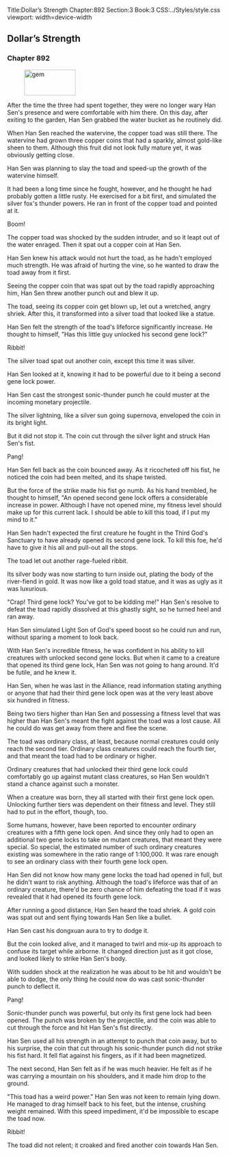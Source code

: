 Title:Dollar’s Strength 
Chapter:892 
Section:3 
Book:3 
CSS:../Styles/style.css 
viewport: width=device-width
  
## Dollar’s Strength
### Chapter 892
  
<figure>
	<img src="../Images/gem.gif" alt="gem" id="gem" width="120" height="60" />
</figure>
  

  
After the time the three had spent together, they were no longer wary Han Sen's presence and were comfortable with him there. On this day, after exiting to the garden, Han Sen grabbed the water bucket as he routinely did.

When Han Sen reached the watervine, the copper toad was still there. The watervine had grown three copper coins that had a sparkly, almost gold-like sheen to them. Although this fruit did not look fully mature yet, it was obviously getting close.

Han Sen was planning to slay the toad and speed-up the growth of the watervine himself.

It had been a long time since he fought, however, and he thought he had probably gotten a little rusty. He exercised for a bit first, and simulated the silver fox's thunder powers. He ran in front of the copper toad and pointed at it.

Boom!

The copper toad was shocked by the sudden intruder, and so it leapt out of the water enraged. Then it spat out a copper coin at Han Sen.

Han Sen knew his attack would not hurt the toad, as he hadn't employed much strength. He was afraid of hurting the vine, so he wanted to draw the toad away from it first.

Seeing the copper coin that was spat out by the toad rapidly approaching him, Han Sen threw another punch out and blew it up.

The toad, seeing its copper coin get blown up, let out a wretched, angry shriek. After this, it transformed into a silver toad that looked like a statue.

Han Sen felt the strength of the toad's lifeforce significantly increase. He thought to himself, "Has this little guy unlocked his second gene lock?"

Ribbit!

The silver toad spat out another coin, except this time it was silver.

Han Sen looked at it, knowing it had to be powerful due to it being a second gene lock power.

Han Sen cast the strongest sonic-thunder punch he could muster at the incoming monetary projectile.

The silver lightning, like a silver sun going supernova, enveloped the coin in its bright light.

But it did not stop it. The coin cut through the silver light and struck Han Sen's fist.

Pang!

Han Sen fell back as the coin bounced away. As it ricocheted off his fist, he noticed the coin had been melted, and its shape twisted.

But the force of the strike made his fist go numb. As his hand trembled, he thought to himself, "An opened second gene lock offers a considerable increase in power. Although I have not opened mine, my fitness level should make up for this current lack. I should be able to kill this toad, if I put my mind to it."

Han Sen hadn't expected the first creature he fought in the Third God's Sanctuary to have already opened its second gene lock. To kill this foe, he'd have to give it his all and pull-out all the stops.

The toad let out another rage-fueled ribbit.

Its silver body was now starting to turn inside out, plating the body of the river-fiend in gold. It was now like a gold toad statue, and it was as ugly as it was luxurious.

"Crap! Third gene lock? You've got to be kidding me!" Han Sen's resolve to defeat the toad rapidly dissolved at this ghastly sight, so he turned heel and ran away.

Han Sen simulated Light Son of God's speed boost so he could run and run, without sparing a moment to look back.

With Han Sen's incredible fitness, he was confident in his ability to kill creatures with unlocked second gene locks. But when it came to a creature that opened its third gene lock, Han Sen was not going to hang around. It'd be futile, and he knew it.

Han Sen, when he was last in the Alliance, read information stating anything or anyone that had their third gene lock open was at the very least above six hundred in fitness.

Being two tiers higher than Han Sen and possessing a fitness level that was higher than Han Sen's meant the fight against the toad was a lost cause. All he could do was get away from there and flee the scene.

The toad was ordinary class, at least, because normal creatures could only reach the second tier. Ordinary class creatures could reach the fourth tier, and that meant the toad had to be ordinary or higher.

Ordinary creatures that had unlocked their third gene lock could comfortably go up against mutant class creatures, so Han Sen wouldn't stand a chance against such a monster.

When a creature was born, they all started with their first gene lock open. Unlocking further tiers was dependent on their fitness and level. They still had to put in the effort, though, too.

Some humans, however, have been reported to encounter ordinary creatures with a fifth gene lock open. And since they only had to open an additional two gene locks to take on mutant creatures, that meant they were special. So special, the estimated number of such ordinary creatures existing was somewhere in the ratio range of 1:100,000. It was rare enough to see an ordinary class with their fourth gene lock open.

Han Sen did not know how many gene locks the toad had opened in full, but he didn't want to risk anything. Although the toad's lifeforce was that of an ordinary creature, there'd be zero chance of him defeating the toad if it was revealed that it had opened its fourth gene lock.

After running a good distance, Han Sen heard the toad shriek. A gold coin was spat out and sent flying towards Han Sen like a bullet.

Han Sen cast his dongxuan aura to try to dodge it.

But the coin looked alive, and it managed to twirl and mix-up its approach to confuse its target while airborne. It changed direction just as it got close, and looked likely to strike Han Sen's body.

With sudden shock at the realization he was about to be hit and wouldn't be able to dodge, the only thing he could now do was cast sonic-thunder punch to deflect it.

Pang!

Sonic-thunder punch was powerful, but only its first gene lock had been opened. The punch was broken by the projectile, and the coin was able to cut through the force and hit Han Sen's fist directly.

Han Sen used all his strength in an attempt to punch that coin away, but to his surprise, the coin that cut through his sonic-thunder punch did not strike his fist hard. It fell flat against his fingers, as if it had been magnetized.

The next second, Han Sen felt as if he was much heavier. He felt as if he was carrying a mountain on his shoulders, and it made him drop to the ground.

"This toad has a weird power." Han Sen was not keen to remain lying down. He managed to drag himself back to his feet, but the intense, crushing weight remained. With this speed impediment, it'd be impossible to escape the toad now.

Ribbit!

The toad did not relent; it croaked and fired another coin towards Han Sen.
